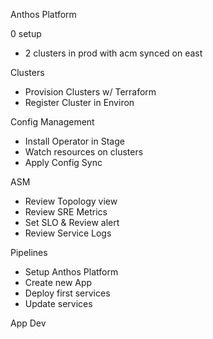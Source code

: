 
Anthos Platform 

0 setup
- 2 clusters in prod with acm synced on east

Clusters
- Provision Clusters w/ Terraform
- Register Cluster in Environ

Config Management
- Install Operator in Stage
- Watch resources on clusters
- Apply Config Sync

ASM
- Review Topology view
- Review SRE Metrics
- Set SLO & Review alert
- Review Service Logs

Pipelines
- Setup Anthos  Platform
- Create new App
- Deploy first services
- Update services

App Dev

